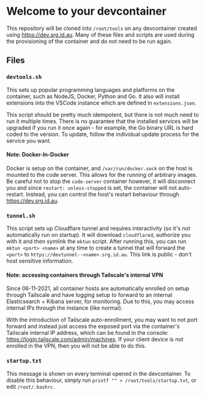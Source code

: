 # Welcome to your devcontainer
This repository will be cloned into `/root/tools` on any devcontainer created using https://dev.srg.id.au. Many of these files and scripts are used during the provisioning of the container and do not need to be run again.

## Files
### `devtools.sh`
This sets up popular programming languages and platforms on the container, such as NodeJS, Docker, Python and Go. It also will install extensions into the VSCode instance which are defined in `extensions.json`.

This script should be pretty much idempotent, but there is not much need to run it multiple times. There is no guarantee that the installed services will be upgraded if you run it once again - for example, the Go binary URL is hard coded to the version. To update, follow the individual update process for the service you want.

#### Note: Docker-In-Docker
Docker is setup on the container, and `/var/run/docker.sock` on the host is mounted to the code server. This allows for the running of arbitrary images. Be careful not to stop the `code-server` container however, it will disconnect you and since `restart: unless-stopped` is set, the container will not auto-restart. Instead, you can control the host's restart behaviour through https://dev.srg.id.au.

### `tunnel.sh`
This script sets up Cloudflare tunnel and requires interactivity (so it's not automatically run on startup). It will download `cloudflared`, authorize you with it and then symlink the `mktun` script. After running this, you can run `mktun <port> <name>` at any time to create a tunnel that will forward the `<port>` to `https://devtunnel--<name>.srg.id.au`. This link is public - don't host sensitive information.

#### Note: accessing containers through Tailscale's internal VPN
Since 06-11-2021, all container hosts are automatically enrolled on setup through Tailscale and have logging setup to forward to an internal Elasticsearch + Kibana server, for monitoring. Due to this, you may access internal IPs through the instance (like normal).

With the introduction of Tailscale auto-enrollment, you may want to not port forward and instead just access the exposed port via the container's Tailscale internal IP address, which can be found in the console: https://login.tailscale.com/admin/machines. If your client device is not enrolled in the VPN, then you will not be able to do this.

### `startup.txt`
This message is shown on every terminal opened in the devcontainer. To disable this behaviour, simply run `printf "" > /root/tools/startup.txt`, or edit `/root/.bashrc`.
